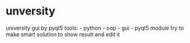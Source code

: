 # unversity
university gui  by pyqt5
tools:
    - python 
    - oop
    - gui
    - pyqt5 module
try to make smart solution to show result and edit it 

    
